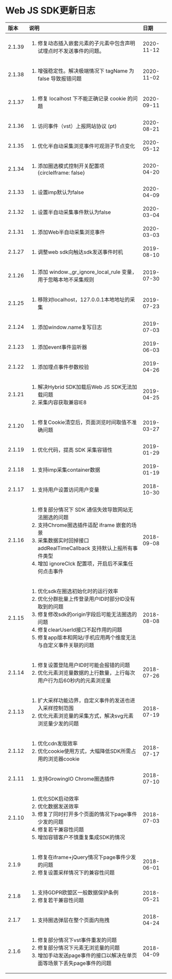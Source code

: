 # Web JS SDK更新日志



<table>
  <thead>
    <tr>
      <th style="text-align:left">&#x7248;&#x672C;</th>
      <th style="text-align:left">&#x8BF4;&#x660E;</th>
      <th style="text-align:left">&#x65E5;&#x671F;</th>
    </tr>
  </thead>
  <tbody>
    <tr>
      <td style="text-align:left">2.1.39</td>
      <td style="text-align:left">
        <ol>
          <li>&#x4FEE;&#x590D;&#x52A8;&#x6001;&#x63D2;&#x5165;&#x5D4C;&#x5957;&#x5143;&#x7D20;&#x7684;&#x5B50;&#x5143;&#x7D20;&#x4E2D;&#x5305;&#x542B;&#x58F0;&#x660E;&#x8BD5;&#x57CB;&#x70B9;&#x65F6;&#x4E0D;&#x53D1;&#x9001;&#x4E8B;&#x4EF6;&#x7684;&#x95EE;&#x9898;&#x3002;</li>
        </ol>
      </td>
      <td style="text-align:left">2020-11-12</td>
    </tr>
    <tr>
      <td style="text-align:left">2.1.38</td>
      <td style="text-align:left">
        <ol>
          <li>&#x589E;&#x5F3A;&#x7A33;&#x5B9A;&#x6027;&#x3002;&#x89E3;&#x51B3;&#x6781;&#x7AEF;&#x60C5;&#x51B5;&#x4E0B;
            tagName &#x4E3A; false &#x5BFC;&#x81F4;&#x62A5;&#x9519;&#x95EE;&#x9898;</li>
        </ol>
      </td>
      <td style="text-align:left">2020-11-02</td>
    </tr>
    <tr>
      <td style="text-align:left">2.1.37</td>
      <td style="text-align:left">
        <ol>
          <li>&#x4FEE;&#x590D; localhost &#x4E0B;&#x4E0D;&#x80FD;&#x6B63;&#x786E;&#x8BB0;&#x5F55;
            cookie &#x7684;&#x95EE;&#x9898;</li>
        </ol>
      </td>
      <td style="text-align:left">2020-09-11</td>
    </tr>
    <tr>
      <td style="text-align:left">2.1.36</td>
      <td style="text-align:left">
        <ol>
          <li>&#x8BBF;&#x95EE;&#x4E8B;&#x4EF6;&#xFF08;vst&#xFF09;&#x4E0A;&#x62A5;&#x7F51;&#x7AD9;&#x534F;&#x8BAE;
            (pt)</li>
        </ol>
      </td>
      <td style="text-align:left">2020-08-21</td>
    </tr>
    <tr>
      <td style="text-align:left">2.1.35</td>
      <td style="text-align:left">
        <ol>
          <li>&#x4F18;&#x5316;&#x534A;&#x81EA;&#x52A8;&#x91C7;&#x96C6;&#x6D4F;&#x89C8;&#x4E8B;&#x4EF6;&#x53EF;&#x89C2;&#x6D4B;&#x5B50;&#x8282;&#x70B9;&#x53D8;&#x5316;</li>
        </ol>
      </td>
      <td style="text-align:left">2020-05-12</td>
    </tr>
    <tr>
      <td style="text-align:left">2.1.34</td>
      <td style="text-align:left">
        <ol>
          <li>&#x6DFB;&#x52A0;&#x5708;&#x9009;&#x6A21;&#x5F0F;&#x63A7;&#x5236;&#x5F00;&#x5173;&#x914D;&#x7F6E;&#x9879;
            {circleIframe: false}</li>
        </ol>
      </td>
      <td style="text-align:left">2020-04-20</td>
    </tr>
    <tr>
      <td style="text-align:left">2.1.33</td>
      <td style="text-align:left">
        <ol>
          <li>&#x8BBE;&#x7F6E;imp&#x9ED8;&#x8BA4;&#x4E3A;false</li>
        </ol>
      </td>
      <td style="text-align:left">2020-04-09</td>
    </tr>
    <tr>
      <td style="text-align:left">2.1.32</td>
      <td style="text-align:left">
        <ol>
          <li>&#x8BBE;&#x7F6E;&#x534A;&#x81EA;&#x52A8;&#x91C7;&#x96C6;&#x4E8B;&#x4EF6;&#x9ED8;&#x8BA4;&#x4E3A;false</li>
        </ol>
      </td>
      <td style="text-align:left">2020-03-04</td>
    </tr>
    <tr>
      <td style="text-align:left">2.1.31</td>
      <td style="text-align:left">
        <ol>
          <li>&#x6DFB;&#x52A0;Web&#x534A;&#x81EA;&#x52A8;&#x91C7;&#x96C6;&#x6D4F;&#x89C8;&#x4E8B;&#x4EF6;</li>
        </ol>
      </td>
      <td style="text-align:left">2020-03-03</td>
    </tr>
    <tr>
      <td style="text-align:left">2.1.27</td>
      <td style="text-align:left">
        <ol>
          <li>&#x8C03;&#x6574;web sdk&#x5411;&#x89E6;&#x8FBE;sdk&#x53D1;&#x9001;&#x4E8B;&#x4EF6;&#x65F6;&#x673A;</li>
        </ol>
      </td>
      <td style="text-align:left">2019-08-10</td>
    </tr>
    <tr>
      <td style="text-align:left">2.1.26</td>
      <td style="text-align:left">
        <ol>
          <li>&#x6DFB;&#x52A0; window._gr_ignore_local_rule &#x53D8;&#x91CF;&#xFF0C;&#x7528;&#x4E8E;&#x5FFD;&#x7565;&#x672C;&#x5730;&#x4E0D;&#x91C7;&#x96C6;&#x89C4;&#x5219;</li>
        </ol>
      </td>
      <td style="text-align:left">2019-07-30</td>
    </tr>
    <tr>
      <td style="text-align:left">2.1.25</td>
      <td style="text-align:left">
        <ol>
          <li>&#x79FB;&#x9664;&#x5BF9;localhost&#xFF0C;127.0.0.1&#x672C;&#x5730;&#x5730;&#x5740;&#x7684;&#x91C7;&#x96C6;</li>
        </ol>
      </td>
      <td style="text-align:left">2019-07-23</td>
    </tr>
    <tr>
      <td style="text-align:left">2.1.24</td>
      <td style="text-align:left">
        <ol>
          <li>&#x6DFB;&#x52A0;window.name&#x590D;&#x5199;&#x65E5;&#x5FD7;</li>
        </ol>
      </td>
      <td style="text-align:left">2019-07-03</td>
    </tr>
    <tr>
      <td style="text-align:left">2.1.23</td>
      <td style="text-align:left">
        <ol>
          <li>&#x6DFB;&#x52A0;event&#x4E8B;&#x4EF6;&#x76D1;&#x542C;&#x5668;</li>
        </ol>
      </td>
      <td style="text-align:left">2019-06-03</td>
    </tr>
    <tr>
      <td style="text-align:left">2.1.22</td>
      <td style="text-align:left">
        <ol>
          <li>&#x6DFB;&#x52A0;&#x57CB;&#x70B9;&#x4E8B;&#x4EF6;&#x53C2;&#x6570;&#x6821;&#x9A8C;</li>
        </ol>
      </td>
      <td style="text-align:left">2019-04-26</td>
    </tr>
    <tr>
      <td style="text-align:left">2.1.21</td>
      <td style="text-align:left">
        <ol>
          <li>&#x89E3;&#x51B3;Hybrid SDK&#x52A0;&#x8F7D;&#x540E;Web JS SDK&#x65E0;&#x6CD5;&#x52A0;&#x8F7D;&#x95EE;&#x9898;</li>
          <li>&#x91C7;&#x96C6;&#x5185;&#x5BB9;&#x83B7;&#x53D6;&#x517C;&#x5BB9;IE8</li>
        </ol>
      </td>
      <td style="text-align:left">2019-04-25</td>
    </tr>
    <tr>
      <td style="text-align:left">2.1.20</td>
      <td style="text-align:left">
        <ol>
          <li>&#x4FEE;&#x590D;Cookie&#x6E05;&#x7A7A;&#x540E;&#xFF0C;&#x9875;&#x9762;&#x6D4F;&#x89C8;&#x65F6;&#x95F4;&#x53D6;&#x503C;&#x4E0D;&#x51C6;&#x786E;&#x95EE;&#x9898;</li>
        </ol>
      </td>
      <td style="text-align:left">2019-03-27</td>
    </tr>
    <tr>
      <td style="text-align:left">2.1.19</td>
      <td style="text-align:left">
        <ol>
          <li>&#x4F18;&#x5316;&#x4EE3;&#x7801;&#xFF0C;&#x63D0;&#x9AD8; SDK &#x91C7;&#x96C6;&#x5BB9;&#x9519;&#x6027;</li>
        </ol>
      </td>
      <td style="text-align:left">2019-01-29</td>
    </tr>
    <tr>
      <td style="text-align:left">2.1.18</td>
      <td style="text-align:left">
        <ol>
          <li>&#x652F;&#x6301;imp&#x91C7;&#x96C6;container&#x6570;&#x636E;</li>
        </ol>
      </td>
      <td style="text-align:left">2019-01-19</td>
    </tr>
    <tr>
      <td style="text-align:left">2.1.17</td>
      <td style="text-align:left">
        <ol>
          <li>&#x652F;&#x6301;&#x7528;&#x6237;&#x8BBE;&#x7F6E;&#x8BBF;&#x95EE;&#x7528;&#x6237;&#x53D8;&#x91CF;</li>
        </ol>
      </td>
      <td style="text-align:left">2018-10-30</td>
    </tr>
    <tr>
      <td style="text-align:left">2.1.16</td>
      <td style="text-align:left">
        <ol>
          <li>&#x4FEE;&#x590D;&#x90E8;&#x5206;&#x60C5;&#x51B5;&#x4E0B; SDK &#x901A;&#x4FE1;&#x5931;&#x6548;&#x5BFC;&#x81F4;&#x7F51;&#x7AD9;&#x65E0;&#x6CD5;&#x5708;&#x9009;&#x7684;&#x95EE;&#x9898;</li>
          <li>&#x652F;&#x6301;Chrome&#x5708;&#x9009;&#x63D2;&#x4EF6;&#x9002;&#x914D;
            iframe &#x5D4C;&#x5957;&#x7684;&#x573A;&#x666F;</li>
          <li>&#x91C7;&#x96C6;&#x6570;&#x636E;&#x5B9E;&#x65F6;&#x56DE;&#x6389;&#x63A5;&#x53E3;
            addRealTimeCallback &#x652F;&#x6301;&#x9ED8;&#x8BA4;&#x4E0A;&#x62A5;&#x6240;&#x6709;&#x4E8B;&#x4EF6;&#x7C7B;&#x578B;</li>
          <li>&#x589E;&#x52A0; ignoreClck &#x914D;&#x7F6E;&#x9879;&#xFF0C;&#x5F00;&#x542F;&#x540E;&#x4E0D;&#x91C7;&#x96C6;&#x4EFB;&#x4F55;&#x70B9;&#x51FB;&#x4E8B;&#x4EF6;</li>
        </ol>
      </td>
      <td style="text-align:left">2018-09-08</td>
    </tr>
    <tr>
      <td style="text-align:left">2.1.15</td>
      <td style="text-align:left">
        <ol>
          <li>&#x4F18;&#x5316;sdk&#x5728;&#x5708;&#x9009;&#x521D;&#x59CB;&#x5316;&#x65F6;&#x7684;&#x8FD0;&#x884C;&#x6548;&#x7387;</li>
          <li>&#x4F18;&#x5316;&#x5206;&#x7FA4;&#x6279;&#x91CF;&#x4E0A;&#x4F20;&#x767B;&#x5F55;&#x7528;&#x6237;ID&#x65F6;&#x90E8;&#x5206;ID&#x6CA1;&#x6709;&#x53D6;&#x5230;&#x7684;&#x95EE;&#x9898;</li>
          <li>&#x4FEE;&#x590D;&#x4FEE;&#x6539;sdk&#x7684;origin&#x5B57;&#x6BB5;&#x540E;&#x53EF;&#x80FD;&#x65E0;&#x6CD5;&#x5708;&#x9009;&#x7684;&#x95EE;&#x9898;</li>
          <li>&#x4FEE;&#x590D;clearUserId&#x63A5;&#x53E3;&#x4E0D;&#x8D77;&#x4F5C;&#x7528;&#x7684;&#x95EE;&#x9898;</li>
          <li>&#x4FEE;&#x590D;app&#x7248;&#x672C;&#x548C;&#x7F51;&#x7AD9;/&#x624B;&#x673A;&#x5E94;&#x7528;&#x4E24;&#x4E2A;&#x7EF4;&#x5EA6;&#x65E0;&#x6CD5;&#x4E0E;&#x81EA;&#x5B9A;&#x4E49;&#x4E8B;&#x4EF6;&#x5173;&#x8054;&#x7684;&#x95EE;&#x9898;</li>
        </ol>
      </td>
      <td style="text-align:left">2018-08-08</td>
    </tr>
    <tr>
      <td style="text-align:left">2.1.14</td>
      <td style="text-align:left">
        <ol>
          <li>&#x4FEE;&#x590D;&#x8BBE;&#x7F6E;&#x767B;&#x9646;&#x7528;&#x6237;ID&#x65F6;&#x53EF;&#x80FD;&#x4F1A;&#x62A5;&#x9519;&#x7684;&#x95EE;&#x9898;</li>
          <li>&#x4F18;&#x5316;&#x5143;&#x7D20;&#x6D4F;&#x89C8;&#x91CF;&#x6570;&#x636E;&#x7684;&#x4E0A;&#x884C;&#x6570;&#x91CF;&#xFF0C;&#x4E0A;&#x884C;&#x6BCF;&#x6B21;&#x7528;&#x6237;&#x884C;&#x4E3A;&#x540E;60&#x79D2;&#x5185;&#x7684;&#x5143;&#x7D20;&#x6D4F;&#x89C8;&#x91CF;</li>
        </ol>
      </td>
      <td style="text-align:left">2018-07-26</td>
    </tr>
    <tr>
      <td style="text-align:left">2.1.13</td>
      <td style="text-align:left">
        <ol>
          <li>&#x6269;&#x5927;&#x91C7;&#x6837;&#x529F;&#x80FD;&#x8FB9;&#x754C;&#xFF0C;&#x81EA;&#x5B9A;&#x4E49;&#x4E8B;&#x4EF6;&#x7684;&#x53D1;&#x9001;&#x4E5F;&#x8FDB;&#x5165;&#x91C7;&#x6837;&#x63A7;&#x5236;&#x8303;&#x56F4;</li>
          <li>&#x4F18;&#x5316;&#x5143;&#x7D20;&#x6D4F;&#x89C8;&#x91CF;&#x7684;&#x91C7;&#x96C6;&#x65B9;&#x5F0F;&#xFF0C;&#x89E3;&#x51B3;svg&#x5143;&#x7D20;&#x6D4F;&#x89C8;&#x91CF;&#x5C11;&#x53D1;&#x7684;&#x95EE;&#x9898;</li>
        </ol>
      </td>
      <td style="text-align:left">2018-07-19</td>
    </tr>
    <tr>
      <td style="text-align:left">2.1.12</td>
      <td style="text-align:left">
        <ol>
          <li>&#x4F18;&#x5316;cdn&#x53D1;&#x7248;&#x6548;&#x7387;</li>
          <li>&#x4F18;&#x5316;cookie&#x4F7F;&#x7528;&#x65B9;&#x5F0F;&#xFF0C;&#x5927;&#x5E45;&#x964D;&#x4F4E;SDK&#x6240;&#x9700;&#x5360;&#x7528;&#x7684;&#x6D4F;&#x89C8;&#x5668;cookie</li>
        </ol>
      </td>
      <td style="text-align:left">2018-07-17</td>
    </tr>
    <tr>
      <td style="text-align:left">2.1.11</td>
      <td style="text-align:left">
        <ol>
          <li>&#x652F;&#x6301;GrowingIO Chrome&#x5708;&#x9009;&#x63D2;&#x4EF6;</li>
        </ol>
      </td>
      <td style="text-align:left">2018-07-10</td>
    </tr>
    <tr>
      <td style="text-align:left">2.1.10</td>
      <td style="text-align:left">
        <ol>
          <li>&#x4F18;&#x5316;SDK&#x542F;&#x52A8;&#x6548;&#x7387;</li>
          <li>&#x4F18;&#x5316;&#x6570;&#x636E;&#x53D1;&#x9001;&#x6548;&#x7387;</li>
          <li>&#x4FEE;&#x590D;&#x4E86;&#x540C;&#x65F6;&#x6253;&#x5F00;&#x591A;&#x4E2A;&#x9875;&#x9762;&#x7684;&#x60C5;&#x51B5;&#x4E0B;page&#x4E8B;&#x4EF6;&#x5C11;&#x53D1;&#x7684;&#x95EE;&#x9898;</li>
          <li>&#x4FEE;&#x590D;&#x82E5;&#x5E72;&#x517C;&#x5BB9;&#x6027;&#x95EE;&#x9898;</li>
          <li>&#x589E;&#x52A0;&#x5BB9;&#x9519;&#x5BA2;&#x6237;&#x4E0D;&#x614E;&#x91CD;&#x590D;&#x96C6;&#x6210;SDK&#x7684;&#x60C5;&#x51B5;</li>
        </ol>
      </td>
      <td style="text-align:left">2018-07-03</td>
    </tr>
    <tr>
      <td style="text-align:left">2.1.9</td>
      <td style="text-align:left">
        <ol>
          <li>&#x4FEE;&#x590D;&#x5728;iframe+jQuery&#x60C5;&#x51B5;&#x4E0B;page&#x4E8B;&#x4EF6;&#x5C11;&#x53D1;&#x7684;&#x95EE;&#x9898;</li>
          <li>&#x4FEE;&#x590D;&#x8BBE;&#x7F6E;&#x91C7;&#x6837;&#x60C5;&#x51B5;&#x4E0B;&#x7684;&#x517C;&#x5BB9;&#x6027;&#x95EE;&#x9898;</li>
        </ol>
      </td>
      <td style="text-align:left">2018-06-01</td>
    </tr>
    <tr>
      <td style="text-align:left">2.1.8</td>
      <td style="text-align:left">
        <ol>
          <li>&#x652F;&#x6301;GDPR&#x6B27;&#x76DF;&#x533A;&#x4E00;&#x822C;&#x6570;&#x636E;&#x4FDD;&#x62A4;&#x6761;&#x4F8B;</li>
          <li>&#x4FEE;&#x590D;&#x82E5;&#x5E72;&#x517C;&#x5BB9;&#x6027;&#x95EE;&#x9898;</li>
        </ol>
      </td>
      <td style="text-align:left">2018-05-21</td>
    </tr>
    <tr>
      <td style="text-align:left">2.1.7</td>
      <td style="text-align:left">
        <ol>
          <li>&#x652F;&#x6301;&#x5708;&#x9009;&#x5F39;&#x5C42;&#x5728;&#x6574;&#x4E2A;&#x9875;&#x9762;&#x5185;&#x62D6;&#x62FD;</li>
        </ol>
      </td>
      <td style="text-align:left">2018-04-24</td>
    </tr>
    <tr>
      <td style="text-align:left">2.1.6</td>
      <td style="text-align:left">
        <ol>
          <li>&#x4FEE;&#x590D;&#x90E8;&#x5206;&#x60C5;&#x51B5;&#x4E0B;vst&#x4E8B;&#x4EF6;&#x91CD;&#x53D1;&#x7684;&#x95EE;&#x9898;</li>
          <li>&#x4FEE;&#x590D;&#x90E8;&#x5206;&#x60C5;&#x51B5;&#x4E0B;&#x5143;&#x7D20;&#x65E0;&#x6D4F;&#x89C8;&#x91CF;&#x7684;&#x95EE;&#x9898;</li>
          <li>&#x589E;&#x52A0;&#x624B;&#x52A8;&#x53D1;&#x9001;page&#x4E8B;&#x4EF6;&#x7684;&#x63A5;&#x53E3;&#x4EE5;&#x89E3;&#x51B3;&#x5728;&#x5355;&#x9875;&#x9762;&#x7B49;&#x573A;&#x666F;&#x4E0B;&#x4E22;&#x5931;page&#x4E8B;&#x4EF6;&#x7684;&#x95EE;&#x9898;</li>
        </ol>
      </td>
      <td style="text-align:left">2018-04-09</td>
    </tr>
  </tbody>
</table>

